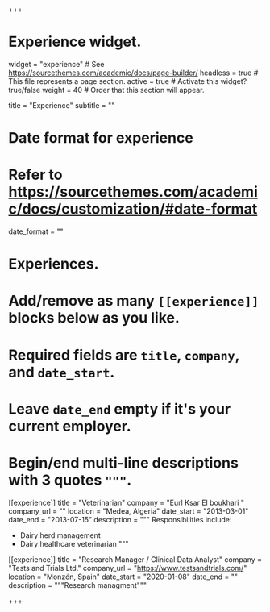 +++
# Experience widget.
widget = "experience"  # See https://sourcethemes.com/academic/docs/page-builder/
headless = true  # This file represents a page section.
active = true  # Activate this widget? true/false
weight = 40  # Order that this section will appear.

title = "Experience"
subtitle = ""

# Date format for experience
#   Refer to https://sourcethemes.com/academic/docs/customization/#date-format
date_format = ""

# Experiences.
#   Add/remove as many `[[experience]]` blocks below as you like.
#   Required fields are `title`, `company`, and `date_start`.
#   Leave `date_end` empty if it's your current employer.
#   Begin/end multi-line descriptions with 3 quotes `"""`.
[[experience]]
  title = "Veterinarian"
  company = "Eurl Ksar El boukhari "
  company_url = ""
  location = "Medea, Algeria"
  date_start = "2013-03-01"
  date_end = "2013-07-15"
  description = """
  Responsibilities include:
  
  * Dairy herd management
  * Dairy healthcare veterinarian
  """

[[experience]]
  title = "Research Manager / Clinical Data Analyst"
  company = "Tests and Trials Ltd."
  company_url = "https://www.testsandtrials.com/"
  location = "Monzón, Spain"
  date_start = "2020-01-08"
  date_end = ""
  description = """Research managment"""

+++
